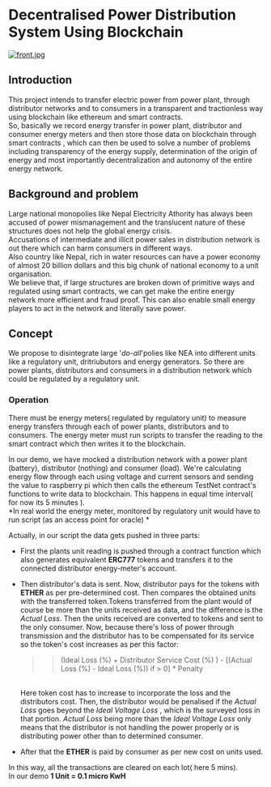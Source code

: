 # Decentralised Power Distribution System Using Blockchain

[![front.jpg](https://i.postimg.cc/7PNyZsfs/front.jpg)](https://postimg.cc/F116Pxb3)

## Introduction 

This project intends to transfer electric power from power plant, through distributor networks and to consumers in a transparent and
tractionless way using blockchain like ethereum and smart contracts. <br />
So, basically we record energy transfer in power plant, distributor and consumer energy meters and then store those data on blockchain through smart contracts 
, which can then be used to solve a number of problems including transparency of the energy supply, determination of the origin of energy and most importantly 
decentralization and autonomy of the entire energy network.<br />

## Background and problem

Large national monopolies like Nepal Electricity Athority has always been accused of power mismanagement and the translucent nature of these structures
does not help the global energy crisis. <br />
Accusations of intermediate and illicit power sales in distribution network is out there which can harm consumers in different ways. <br>
Also country like Nepal, rich in water resources can have a power economy of almost 20 billion dollars and this big chunk of national economy to a unit organisation.
<br />
We believe that, if large structures are broken down of primitive ways and regulated using smart contracts, we can get make the entire energy network more efficient
and fraud proof. This can also enable small energy players to act in the network and literally save power.<br>

## Concept

We propose to disintegrate large '*do-all*'polies like NEA into different units like a regulatory unit, dritriubutors and energy generators. So there are power plants, distributors 
and consumers in a distribution network which could be regulated by a regulatory unit. 


### Operation 

There must be energy meters( regulated by regulatory unit) to measure energy transfers through each of power plants, distributors and to consumers. The energy meter
must run scripts to transfer the reading to the smart contract which then writes it to the blockchain. <br />

In our demo, we have mocked a distribution network with a power plant (battery), distributor (nothing) and consumer (load). We're calculating energy flow through 
each using voltage and current sensors and sending the value to raspberry pi which then calls the ethereum TestNet contract's functions to write data to blockchain. This happens in
equal time interval( for now its 5 minutes ). <br /> *In real world the energy meter, monitored by regulatory unit would have to run script (as an access point for oracle) *

Actually, in our script the data gets pushed in three parts: 
- First the plants unit reading is pushed through a contract function which also generates equivalent **ERC777** tokens and transfers it to the connected distributor energy-meter's account.
- Then distributor's data is sent. Now, distributor pays for the tokens with **ETHER** as per pre-determined cost. Then compares the obtained units with the transferred token.Tokens transferred from 
the plant would of course be more than the units received as data, and the difference is the *Actual Loss*. Then the units received are converted to tokens and sent to the only consumer. Now, because there's loss of power through transmission
and the distributor has to be compensated for its service so the token's cost increases as per this factor: <br />

  >> (Ideal Loss (%) + Distributor Service Cost (%) ) -  [(Actual Loss (%) - Ideal Loss (%)) if > 0]  * Penalty
  
  <br /> Here token cost has to increase to incorporate the loss and the distributors cost. Then, the distributor would be penalised if the *Actual Loss* goes beyond the *Ideal Voltage Loss* 
 , which is the surveyed loss in that portion. *Actual Loss* being more than the *Ideal Voltage Loss* only means that the distributor is not handling the 
 power properly or is distributing power other than to determined consumer. <br />
 
 - After that the **ETHER** is paid by consumer as per new cost on units used.
 
 In this way, all the transactions are cleared on each lot( here 5 mins). <br />
 In our demo **1 Unit = 0.1 micro KwH**
